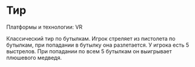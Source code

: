 # Тир

Платформы и технологии: VR

Классический тир по бутылкам. Игрок стреляет из пистолета по бутылкам, при попадании в бутылку она разлетается. У игрока есть 5 выстрелов. При попадании по всем 5 бутылкам он выигрывает плюшевого медведя.
